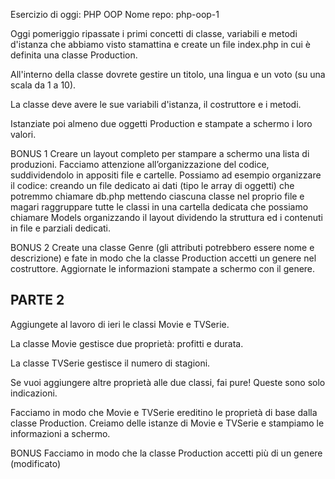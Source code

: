 Esercizio di oggi: PHP OOP
Nome repo: php-oop-1

Oggi pomeriggio ripassate i primi concetti di classe, variabili e metodi d'istanza che abbiamo visto stamattina e create un file index.php in cui è definita una classe Production.

All'interno della classe dovrete gestire un titolo, una lingua e un voto (su una scala da 1 a 10).

La classe deve avere le sue variabili d'istanza, il costruttore e i metodi.

Istanziate poi almeno due oggetti Production e stampate a schermo i loro valori.

BONUS 1
Creare un layout completo per stampare a schermo una lista di produzioni. Facciamo attenzione all’organizzazione del codice, suddividendolo in appositi file e cartelle. Possiamo ad esempio organizzare il codice:
creando un file dedicato ai dati (tipo le array di oggetti) che potremmo chiamare db.php
mettendo ciascuna classe nel proprio file e magari raggruppare tutte le classi in una cartella dedicata che possiamo chiamare Models
organizzando il layout dividendo la struttura ed i contenuti in file e parziali dedicati.

BONUS 2
Create una classe Genre (gli attributi potrebbero essere nome e descrizione) e fate in modo che la classe Production accetti un genere nel costruttore. Aggiornate le informazioni stampate a schermo con il genere.


## PARTE 2

Aggiungete al lavoro di ieri le classi Movie e TVSerie.

La classe Movie gestisce due proprietà: profitti e durata.

La classe TVSerie gestisce il numero di stagioni.

Se vuoi aggiungere altre proprietà alle due classi, fai pure! Queste sono solo indicazioni.

Facciamo in modo che Movie e TVSerie ereditino le proprietà di base dalla classe Production.
Creiamo delle istanze di Movie e TVSerie e stampiamo le informazioni a schermo.

BONUS
Facciamo in modo che la classe Production accetti più di un genere (modificato) 

